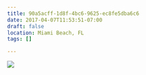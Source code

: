 ```yaml
---
title: 90a5acff-1d8f-4bc6-9625-ec8fe5dba6c6
date: 2017-04-07T11:53:51-07:00
draft: false
location: Miami Beach, FL
tags: []

---
```




![](https://d17enza3bfujl8.cloudfront.net/DSCF6855.jpg)


